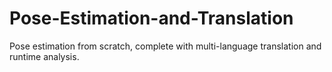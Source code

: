 # Pose-Estimation-and-Translation
Pose estimation from scratch, complete with multi-language translation and runtime analysis.
